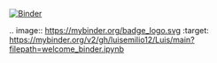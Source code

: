 [![Binder](https://mybinder.org/badge_logo.svg)](https://mybinder.org/v2/gh/luisemilio12/Luis/main?filepath=welcome_binder.ipynb)

.. image:: https://mybinder.org/badge_logo.svg
 :target: https://mybinder.org/v2/gh/luisemilio12/Luis/main?filepath=welcome_binder.ipynb
